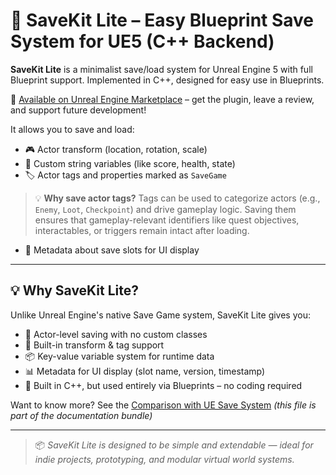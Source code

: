 # 🧠 SaveKit Lite – Easy Blueprint Save System for UE5 (C++ Backend)

**SaveKit Lite** is a minimalist save/load system for Unreal Engine 5 with full Blueprint support. Implemented in C++, designed for easy use in Blueprints.

🔗 <a href="https://fab.com/s/1c043632008e" target="_blank">Available on Unreal Engine Marketplace</a> – get the plugin, leave a review, and support future development!

It allows you to save and load:

- 🎮 Actor transform (location, rotation, scale)
- 🧠 Custom string variables (like score, health, state)
- 🏷️ Actor tags and properties marked as `SaveGame`
> 💡 **Why save actor tags?** Tags can be used to categorize actors (e.g., `Enemy`, `Loot`, `Checkpoint`) and drive gameplay logic. Saving them ensures that gameplay-relevant identifiers like quest objectives, interactables, or triggers remain intact after loading.

- 💾 Metadata about save slots for UI display

---

## 💡 Why SaveKit Lite?

Unlike Unreal Engine's native Save Game system, SaveKit Lite gives you:

- 🧩 Actor-level saving with no custom classes
- 🔁 Built-in transform & tag support
- 📦 Key-value variable system for runtime data
- 📊 Metadata for UI display (slot name, version, timestamp)
- 🎯 Built in C++, but used entirely via Blueprints – no coding required

Want to know more? See the [Comparison with UE Save System](comparison.md) *(this file is part of the documentation bundle)*

---

> 📦 *SaveKit Lite is designed to be simple and extendable — ideal for indie projects, prototyping, and modular virtual world systems.*